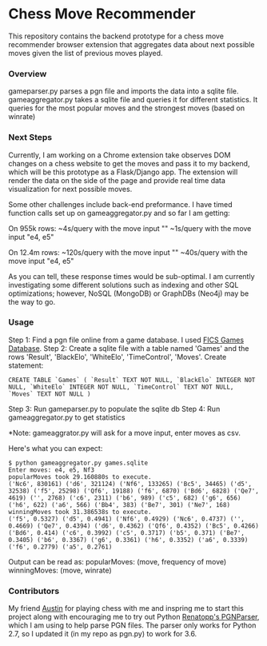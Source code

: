 # Chess Move Recommender

This repository contains the backend prototype for a chess move recommender browser extension that aggregates data about next possible moves given the list of previous moves played.

### Overview

gameparser.py parses a pgn file and imports the data into a sqlite file. gameaggregator.py takes a sqlite file and queries it for different statistics. It queries for the most popular moves and the strongest moves (based on winrate)

### Next Steps

Currently, I am working on a Chrome extension take observes DOM changes on a chess website to get the moves and pass it to my backend, which will be this prototype as a Flask/Django app. The extension will render the data on the side of the page and provide real time data visualization for next possible moves.

Some other challenges include back-end preformance. I have timed function calls set up on gameaggregator.py
and so far I am getting:

On 955k rows:
~4s/query with the move input ""
~1s/query with the move input "e4, e5"

On 12.4m rows:
~120s/query with the move input ""
~40s/query with the move input "e4, e5"

As you can tell, these response times would be sub-optimal. I am currently investigating some different solutions
such as indexing and other SQL optimizations; however, NoSQL (MongoDB) or GraphDBs (Neo4j) may be the way to go. 

### Usage

Step 1:
Find a pgn file online from a game database. I used [FICS Games Database]( http://ficsgames.org/cgi-bin/download.cgi).
Step 2:
Create a sqlite file with a table named 'Games' and the rows 'Result', 'BlackElo', 'WhiteElo', 'TimeControl', 'Moves'.
Create statement:
```
CREATE TABLE `Games` ( `Result` TEXT NOT NULL, `BlackElo` INTEGER NOT NULL, `WhiteElo` INTEGER NOT NULL, `TimeControl` TEXT NOT NULL, `Moves` TEXT NOT NULL )
```
Step 3:
Run gameparser.py to populate the sqlite db
Step 4:
Run gameaggregator.py to get statistics

*Note: gameaggrator.py will ask for a move input, enter moves as csv.

Here's what you can expect:
```
$ python gameaggregator.py games.sqlite
Enter moves: e4, e5, Nf3
popularMoves took 29.160880s to execute.
('Nc6', 830161) ('d6', 321124) ('Nf6', 133265) ('Bc5', 34465) ('d5', 32538) ('f5', 25298) ('Qf6', 19188) ('f6', 6870) ('Bd6', 6828) ('Qe7', 4619) ('', 2768) ('c6', 2311) ('b6', 989) ('c5', 682) ('g6', 656) ('h6', 622) ('a6', 566) ('Bb4', 383) ('Be7', 301) ('Ne7', 168)
winningMoves took 31.386538s to execute.
('f5', 0.5327) ('d5', 0.4941) ('Nf6', 0.4929) ('Nc6', 0.4737) ('', 0.4669) ('Qe7', 0.4394) ('d6', 0.4362) ('Qf6', 0.4352) ('Bc5', 0.4266) ('Bd6', 0.414) ('c6', 0.3992) ('c5', 0.3717) ('b5', 0.371) ('Be7', 0.3405) ('b6', 0.3367) ('g6', 0.3361) ('h6', 0.3352) ('a6', 0.3339) ('f6', 0.2779) ('a5', 0.2761)
```
Output can be read as:
popularMoves: (move, frequency of move)
winningMoves: (move, winrate)

### Contributors

My friend [Austin](https://github.com/ahendy) for playing chess with me and inspring me to start this project along with encouraging me to try out Python
[Renatopp's PGNParser](https://github.com/renatopp/pgnparser), which I am using to help parse PGN files. The parser only works for Python 2.7, so I updated it (in my repo as pgn.py) to work for 3.6.
